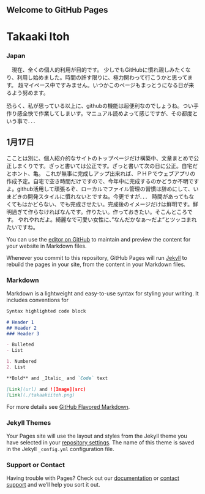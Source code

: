 ## Welcome to GitHub Pages

# Takaaki Itoh 
### Japan

　現在、全くの個人的利用が目的です。
少しでもGitHubに慣れ親しみたくなり、利用し始めました。時間の許す限りに、極力関わって行こうかと思ってます。
超マイペース中ですみません。いつかこのページもまっとうになる日が来るよう努めます。

恐らく、私が思っている以上に、githubの機能は超便利なのでしょうね。つい手作り感全快で作業してしまいす。マニュアル読めよって感じですが、その都度という事で．．．

## 1月17日
こことは別に、個人紹介的なサイトのトップページだけ構築中、文章まとめで公正しまくりです。ざっと書いては公正です。ざっと書いて次の日に公正。自宅だとホント、亀。
これが無事に完成しアップ出来れば、ＰＨＰでウェブアプリの作成予定。自宅で空き時間だけですので、今年中に完成するのかどうか不明ですよ。github活用して頑張るぞ、ローカルでファイル管理の習慣は辞めにして、いまどきの開発スタイルに慣れないとですね。今更ですが．．．
時間があってもなくてもはかどらない、でも完成させたい。完成後のイメージだけは鮮明です。鮮明過ぎて作らなければなんです。作りたい。作っておきたい。そこんところです。
やれやれだよ。綺麗なで可愛い女性に、”なんだかなぁ～だよ”とツッコまれたいですね。







 
 
You can use the [editor on GitHub](https://github.com/takaaki-itoh/takaaki-itoh-github.io/edit/gh-pages/index.md) to maintain and preview the content for your website in Markdown files.

Whenever you commit to this repository, GitHub Pages will run [Jekyll](https://jekyllrb.com/) to rebuild the pages in your site, from the content in your Markdown files.

### Markdown

Markdown is a lightweight and easy-to-use syntax for styling your writing. It includes conventions for

```markdown
Syntax highlighted code block

# Header 1
## Header 2
### Header 3

- Bulleted
- List

1. Numbered
2. List

**Bold** and _Italic_ and `Code` text

[Link](url) and ![Image](src)
[Link](./takaakiitoh.png)

```

For more details see [GitHub Flavored Markdown](https://guides.github.com/features/mastering-markdown/).

### Jekyll Themes

Your Pages site will use the layout and styles from the Jekyll theme you have selected in your [repository settings](https://github.com/takaaki-itoh/takaaki-itoh-github.io/settings). The name of this theme is saved in the Jekyll `_config.yml` configuration file.

### Support or Contact

Having trouble with Pages? Check out our [documentation](https://docs.github.com/categories/github-pages-basics/) or [contact support](https://github.com/contact) and we’ll help you sort it out.
